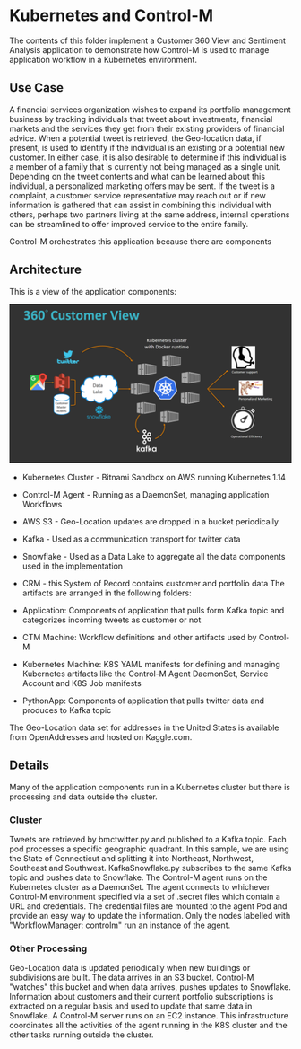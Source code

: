 # **Kubernetes and Control-M**

The contents of this folder implement a Customer 360 View and Sentiment Analysis application to demonstrate how Control-M is used to manage application workflow in a Kubernetes environment. 

## **Use Case**

A financial services organization wishes to expand its portfolio management business by tracking individuals that tweet about investments, financial markets and the services they get from their existing providers of financial advice. When a potential tweet is retrieved, the Geo-location data, if present, is used to identify if the individual is an existing or a potential new customer. In either case, it is also desirable to determine if this individual is a member of a family that is currently not being managed as a single unit. Depending on the tweet contents and what can be learned about this individual, a personalized marketing offers may be sent. If the tweet is a complaint, a customer service representative may reach out or if new information is gathered that can assist in combining this individual with others, perhaps two partners living at the same address, internal operations can be streamlined to offer improved service to the entire family.

Control-M orchestrates this application because there are components 

## **Architecture**
This is a view of the application components:

![Architecture](images/Cust360Arch.png)

 - Kubernetes Cluster - Bitnami Sandbox on AWS running Kubernetes 1.14
 - Control-M Agent - Running as a DaemonSet, managing application Workflows
 - AWS S3 - Geo-Location updates are dropped in a bucket periodically
 - Kafka - Used as a communication transport for twitter data 
 - Snowflake - Used as a Data Lake to aggregate all the data components used in the implementation
 - CRM - this System of Record contains customer and portfolio data
 The artifacts are arranged in the following folders:
 
 - Application:	Components of application that pulls form Kafka topic and categorizes incoming tweets as customer or not
 - CTM Machine:	Workflow definitions and other artifacts used by Control-M
 - Kubernetes Machine:	K8S YAML manifests for defining and managing Kubernetes artifacts like the Control-M Agent DaemonSet, Service Account and K8S Job manifests
 - PythonApp:	Components of application that pulls twitter data and produces to Kafka topic

The Geo-Location data set for addresses in the United States  is available from OpenAddresses and hosted on Kaggle.com.

## Details
Many of the application components run in a Kubernetes cluster but there is processing and data outside the cluster. 
### Cluster 
Tweets are retrieved by bmctwitter.py and published to a Kafka topic. Each pod processes a specific geographic quadrant. In this sample, we are using the State of Connecticut and splitting it into Northeast, Northwest, Southeast and Southwest.
KafkaSnowflake.py subscribes to the same Kafka topic and pushes data to Snowflake.
The Control-M agent runs on the Kubernetes cluster as a DaemonSet. The agent connects to whichever Control-M environment specified via a set of .secret files which contain a URL and credentials. The credential files are mounted to the agent Pod and provide an easy way to update the information.  Only the nodes labelled with "WorkflowManager: controlm" run an instance of the agent.
### Other Processing
Geo-Location data is updated periodically when new buildings or subdivisions are built. The data arrives in an S3 bucket. Control-M "watches" this bucket and when data arrives, pushes updates to Snowflake.
Information about customers and their current portfolio subscriptions is extracted on a regular basis and used to update that same data in Snowflake.
A Control-M server runs on an EC2 instance. This infrastructure coordinates all the activities of the agent running in the K8S cluster and the other tasks running outside the cluster. 